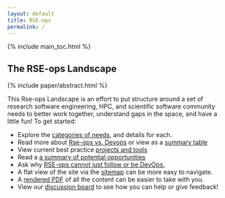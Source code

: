 ```yaml
---
layout: default
title: RSE-ops
permalink: /
---
```


<style>
ul.listing li::marker {
  color: #D2228C
}

ul.listing {
  columns: 2;
  -webkit-columns: 2;
  -moz-columns: 2;
}
</style>


{% include main_toc.html %}

## The RSE-ops Landscape

<div class="card">

{% include paper/abstract.html %}

This Rse-ops Landscape is an effort to put structure around a set of research software engineering, HPC, and scientific software community needs to better work together, understand gaps in the space, and have a little fun! To get started:

<ul>
  <li>Explore the <a href="{{ site.baseurl }}/categories">categories of needs</a>, and details for each.</li>
  <li>Read more about <a href="{{ site.baseurl }}/about">Rse-ops vs. Devops</a> or view as a <a href="{{ site.baseurl }}/categories/summary">summary table</a></li>
  <li>View current best practice <a href="{{ site.baseurl }}/projects">projects and tools</a></li>
  <li>Read a <a href="{{ site.baseurl }}/categories/opportunities">a summary of potential opportunities</a></li>
  <li>Ask why <a href="{{ site.baseurl }}/about/follow-devops">RSE-ops cannot just follow or be DevOps.</a></li>
  <li>A flat view of the site via the <a href="{{ site.baseurl }}/sitemap">sitemap</a> can be more easy to navigate.</li>
  <li>A <a href="{{ site.baseurl }}/src/rse-ops.pdf">rendered PDF</a> of all the content can be easier to take with you.</li>
  <li>View our <a href="https://github.com/rse-radiuss/rse-ops/discussions" target="_blank">discussion board</a> to see how you can help or give feedback!</li>
</ul>

</div>

